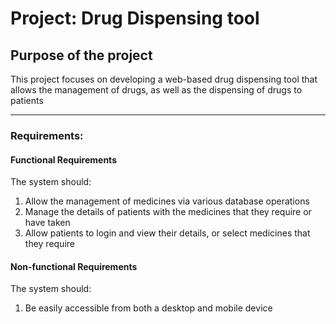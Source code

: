 # Project: Drug Dispensing tool
## Purpose of the project
This project focuses on developing a web-based drug dispensing tool that allows the management of drugs, as well as the dispensing of drugs to patients

---

### Requirements:
#### Functional Requirements
The system should:
1. Allow the management of medicines via various database operations
2. Manage the details of patients with the medicines that they require or have taken
3. Allow patients to login and view their details, or select medicines that they require

#### Non-functional Requirements
The system should:
1. Be easily accessible from both a desktop and mobile device

